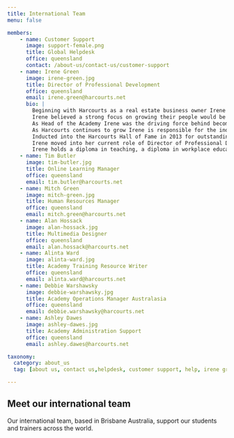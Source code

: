 ```yaml
---
title: International Team
menu: false

members:
    - name: Customer Support
      image: support-female.png
      title: Global Helpdesk
      office: queensland
      contact: /about-us/contact-us/customer-support
    - name: Irene Green
      image: irene-green.jpg
      title: Director of Professional Development
      office: queensland
      email: irene.green@harcourts.net
      bio: |
        Beginning with Harcourts as a real estate business owner Irene and husband Mike were the number 1 franchise for New Zealand. Moving to Australia in 1997 the duo began the global expansion of Harcourts and ultimately purchased the company with partner Paul Wright in 2000.
        Irene believed a strong focus on growing their people would be their point of difference and has been an integral part of Harcourts Academy for over 25 years introducing successful and diverse programmes in Harcourts training rooms across 10 countries as well as online. 
        As Head of the Academy Irene was the driving force behind becoming a Registered Training Organisation in Australia in 2004 and developing affiliations with industry training providers in New Zealand, South Africa and Indonesia.
        As Harcourts continues to grow Irene is responsible for the induction of new countries and works closely with the Harcourts Heads of Department and new corporate teams as well as travelling frequently to support our existing operations dotted around the globe.
        Inducted into the Harcourts Hall of Fame in 2013 for outstanding contribution Irene continues to champion international projects such as Harcourts Inspirational Women, Harcourts Future Leaders and our corporate One Team Leadership training programme.
        Irene moved into her current role of Director of Professional Development in August 2017.
        Irene holds a diploma in teaching, a diploma in workplace education and a diploma in business (real estate).
    - name: Tim Butler
      image: tim-butler.jpg
      title: Online Learning Manager
      office: queensland
      email: tim.butler@harcourts.net
    - name: Mitch Green
      image: mitch-green.jpg
      title: Human Resources Manager
      office: queensland
      email: mitch.green@harcourts.net
    - name: Alan Hossack
      image: alan-hossack.jpg
      title: Multimedia Designer
      office: queensland
      email: alan.hossack@harcourts.net
    - name: Alinta Ward
      image: alinta-ward.jpg
      title: Academy Training Resource Writer
      office: queensland
      email: alinta.ward@harcourts.net
    - name: Debbie Warshawsky
      image: debbie-warshawsky.jpg
      title: Academy Operations Manager Australasia
      office: queensland
      email: debbie.warshawsky@harcourts.net
    - name: Ashley Dawes
      image: ashley-dawes.jpg
      title: Academy Administration Support
      office: queensland
      email: ashley.dawes@harcourts.net

taxonomy:
  category: about_us
  tag: [about us, contact us,helpdesk, customer support, help, irene green, debbie ]

---
```

## Meet our international team

Our international team, based in Brisbane Australia, support our students and trainers across the world.
